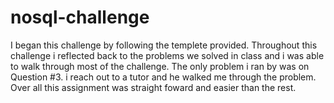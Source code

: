 # nosql-challenge

I began this challenge by following the templete provided.
Throughout this challenge i reflected back to the problems we solved in class and i was able to walk through most of the challenge.
The only problem i ran by was on Question #3. i reach out to a tutor and he walked me through the problem. 
Over all this assignment was straight foward and easier than the rest. 
